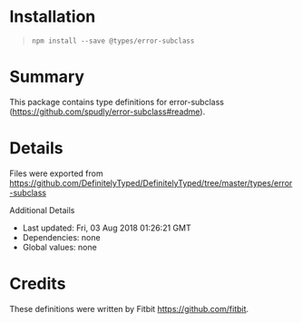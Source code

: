 # Installation
> `npm install --save @types/error-subclass`

# Summary
This package contains type definitions for error-subclass (https://github.com/spudly/error-subclass#readme).

# Details
Files were exported from https://github.com/DefinitelyTyped/DefinitelyTyped/tree/master/types/error-subclass

Additional Details
 * Last updated: Fri, 03 Aug 2018 01:26:21 GMT
 * Dependencies: none
 * Global values: none

# Credits
These definitions were written by Fitbit <https://github.com/fitbit>.
